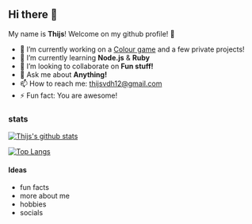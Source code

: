 ## Hi there 👋

My name is **Thijs**! Welcome on my github profile! :milky_way:

- 🔭 I’m currently working on a [Colour game](https://github.com/dusthijsvdh/kleurenspel) and a few private projects!
- 🌱 I’m currently learning **Node.js** & **Ruby**
- 👯 I’m looking to collaborate on **Fun stuff!**
- 💬 Ask me about **Anything!**
- 📫 How to reach me: [thijsvdh12@gmail.com](mailto:thijsvdh12@gmail.com)
- ⚡ Fun fact: You are awesome!

### stats

[![Thijs's github stats](https://github-readme-stats.vercel.app/api?username=dusthijsvdh&show_icons=true&theme=dracula&count_private=true)](https://github.com/anuraghazra/github-readme-stats)

[![Top Langs](https://github-readme-stats.vercel.app/api/top-langs/?username=dusthijsvdh&theme=dracula&layout=compact)](https://github.com/anuraghazra/github-readme-stats)

#### Ideas
- fun facts
- more about me
- hobbies
- socials
